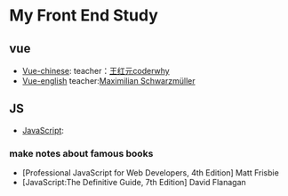 
# My Front End Study
## vue
- [Vue-chinese](./Vuenote/README.md):
teacher：[王红元coderwhy](https://www.bilibili.com/video/BV15741177Eh?spm_id_from=333.337.search-card.all.click)
- [Vue-english](./Vuenote2/README.md)
teacher:[Maximilian Schwarzmüller](https://www.udemy.com/course/vuejs-2-the-complete-guide/)
## JS
- [JavaScript](./JSnote/README.md):
### make notes about famous books
- [Professional JavaScript for Web Developers, 4th Edition] Matt Frisbie
- [JavaScript:The Definitive Guide, 7th Edition] David Flanagan

